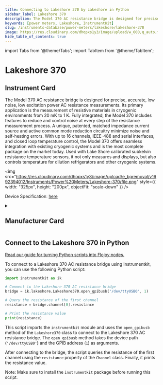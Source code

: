 ```yaml
---
title: Connecting to Lakeshore 370 by Lakeshore in Python
sidebar_label: Lakeshore 370
description: The Model 370 AC resistance bridge is designed for precise, accurate, low noise, low excitation power AC resistance measurements. Its primary application is the measurement of resistive materials in cryogenic environments from 20 mK to 1 K. Fully integrated, the Model 370 includes features to reduce and control noise at every step of the resistance measurement process. A unique, patented, matched impedance current source and active common mode reduction circuitry minimize noise and self-heating errors. With up to 16 channels, IEEE-488 and serial interfaces, and closed loop temperature control, the Model 370 offers seamless integration with existing cryogenic systems and is the most complete package on the market today. Used with Lake Shore calibrated subkelvin resistance temperature sensors, it not only measures and displays, but also controls temperature for dilution refrigerators and other cryogenic systems.
keywords: [power meters, Lakeshore, InstrumentKit]
slug: /instruments-database/power-meters/lakeshore/lakeshore-370
image: https://res.cloudinary.com/dhopxs1y3/image/upload/w_600,q_auto,f_auto/e_bgremoval/v1692394012/Instruments/Power%20Meters/Lakeshore-370/file.jpg
hide_table_of_contents: true
---
```


import Tabs from '@theme/Tabs';
import TabItem from '@theme/TabItem';

# Lakeshore 370

## Instrument Card

<div className="flex">

<div>

The Model 370 AC resistance bridge is designed for precise, accurate, low noise, low excitation power AC resistance measurements. Its primary application is the measurement of resistive materials in cryogenic environments from 20 mK to 1 K. Fully integrated, the Model 370 includes features to reduce and control noise at every step of the resistance measurement process. A unique, patented, matched impedance current source and active common mode reduction circuitry minimize noise and self-heating errors. With up to 16 channels, IEEE-488 and serial interfaces, and closed loop temperature control, the Model 370 offers seamless integration with existing cryogenic systems and is the most complete package on the market today. Used with Lake Shore calibrated subkelvin resistance temperature sensors, it not only measures and displays, but also controls temperature for dilution refrigerators and other cryogenic systems.

</div>

<img src="https://res.cloudinary.com/dhopxs1y3/image/upload/e_bgremoval/v1692394012/Instruments/Power%20Meters/Lakeshore-370/file.png" style={{ width: "325px", height: "200px", objectFit: "scale-down" }} />

</div>

<div className="flex text-center">

<p>Device Specification: <a target="\_blank" href="http://www.cryotrade.ru/uploads/documents/temperature/LakeShore370.pdf">here</a></p>

</div>

<details style={{ marginTop: "15px"}}>
<summary><h2>Manufacturer Card</h2></summary>

<img src="https://res.cloudinary.com/dhopxs1y3/image/upload/v1692813206/Instruments/Vendor%20Logos/Lakeshore_Cryotronics.png" style={{ width: "100%", height: "170px",objectFit: "scale-down" }} />

Supporting advanced scientific research, Lake Shore is a leading global innovator in measurement and control solutions.

<ul>
  <li>Headquarters: Westerville, Ohio, USA</li>
  <li>Yearly Revenue (millions, USD): 21.4</li>
  <li>Vendor Website: <a href="https://www.lakeshore.com/home">here</a></li>
</ul>
</details>

## Connect to the Lakeshore 370 in Python

[Read our guide for turning Python scripts into Flojoy nodes.](https://docs.flojoy.ai/custom-nodes/creating-custom-node/)
<Tabs>
<TabItem value="InstrumentKit" label="InstrumentKit">

To connect to a Lakeshore 370 AC resistance bridge using Instrumentkit, you can use the following Python script:

```python
import instrumentkit as ik

# Connect to the Lakeshore 370 AC resistance bridge
bridge = ik.lakeshore.Lakeshore370.open_gpibusb('/dev/ttyUSB0', 1)

# Query the resistance of the first channel
resistance = bridge.channel[0].resistance

# Print the resistance value
print(resistance)
```

This script imports the `instrumentkit` module and uses the `open_gpibusb` method of the `Lakeshore370` class to connect to the Lakeshore 370 AC resistance bridge. The `open_gpibusb` method takes the device path (`'/dev/ttyUSB0'`) and the GPIB address (`1`) as arguments.

After connecting to the bridge, the script queries the resistance of the first channel using the `resistance` property of the `Channel` class. Finally, it prints the resistance value.

Note: Make sure to install the `instrumentkit` package before running this script.

</TabItem>
</Tabs>
